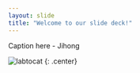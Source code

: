 ```yaml
---
layout: slide
title: "Welcome to our slide deck!"
---
```


Caption here - Jihong

![labtocat](https://octodex.github.com/images/labtocat.png)
{: .center}
